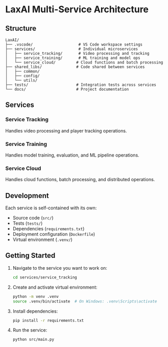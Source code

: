 # LaxAI Multi-Service Architecture

## Structure

```
LaxAI/
├── .vscode/                    # VS Code workspace settings
├── services/                   # Individual microservices
│   ├── service_tracking/       # Video processing and tracking
│   ├── service_training/       # ML training and model ops
│   └── service_cloud/         # Cloud functions and batch processing
├── shared_libs/               # Code shared between services
│   ├── common/
│   ├── config/
│   └── utils/
├── tests/                     # Integration tests across services
└── docs/                      # Project documentation
```

## Services

### Service Tracking

Handles video processing and player tracking operations.

### Service Training

Handles model training, evaluation, and ML pipeline operations.

### Service Cloud

Handles cloud functions, batch processing, and distributed operations.

## Development

Each service is self-contained with its own:

- Source code (`src/`)
- Tests (`tests/`)
- Dependencies (`requirements.txt`)
- Deployment configuration (`Dockerfile`)
- Virtual environment (`.venv/`)

## Getting Started

1. Navigate to the service you want to work on:

   ```bash
   cd services/service_tracking
   ```

2. Create and activate virtual environment:

   ```bash
   python -m venv .venv
   source .venv/bin/activate  # On Windows: .venv\Scripts\activate
   ```

3. Install dependencies:

   ```bash
   pip install -r requirements.txt
   ```

4. Run the service:
   ```bash
   python src/main.py
   ```
